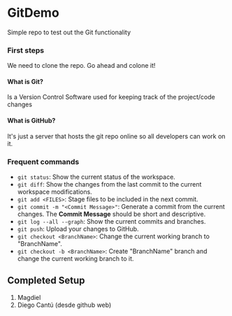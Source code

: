 # GitDemo
Simple repo to test out the Git functionality

### First steps
We need to clone the repo. Go ahead and colone it!

#### What is Git?
Is a Version Control Software used for keeping track of the project/code changes

#### What is GitHub?
It's just a server that hosts the git repo online so all developers can work on it.

### Frequent commands
* `git status`: Show the current status of the workspace.
* `git diff`: Show the changes from the last commit to the current workspace modifications.
* `git add <FILES>`: Stage files to be included in the next commit.
* `git commit -m "<Commit Message>"`: Generate a commit from the current changes.
        The **Commit Message** should be short and descriptive.
* `git log --all --graph`: Show the current commits and branches.
* `git push`: Upload your changes to GitHub.
* `git checkout <BranchName>`: Change the current working branch to "BranchName".
* `git checkout -b <BranchName>`: Create "BranchName" branch and change the current working branch to it.

## Completed Setup
1. Magdiel
2. Diego Cantú (desde github web)
